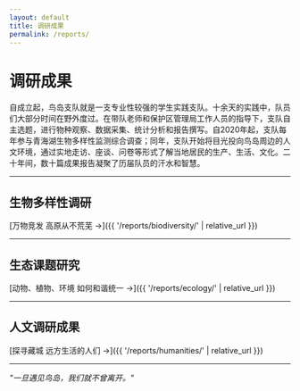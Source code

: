 ```yaml
---
layout: default
title: 调研成果
permalink: /reports/
---
```


# 调研成果

自成立起，鸟岛支队就是一支专业性较强的学生实践支队。十余天的实践中，队员们大部分时间在野外度过。在带队老师和保护区管理局工作人员的指导下，支队自主选题，进行物种观察、数据采集、统计分析和报告撰写。自2020年起，支队每年参与青海湖生物多样性监测综合调查；同年，支队开始将目光投向鸟岛周边的人文环境，通过实地走访、座谈、问卷等形式了解当地居民的生产、生活、文化。二十年间，数十篇成果报告凝聚了历届队员的汗水和智慧。

---

## 生物多样性调研

[万物竞发 高原从不荒芜 →]({{ '/reports/biodiversity/' | relative_url }})

---

## 生态课题研究

[动物、植物、环境 如何和谐统一 →]({{ '/reports/ecology/' | relative_url }})

---

## 人文调研成果

[探寻藏城 远方生活的人们  →]({{ '/reports/humanities/' | relative_url }})

---

_"一旦遇见鸟岛，我们就不曾离开。"_
